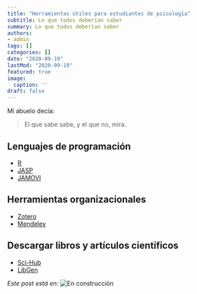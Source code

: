 ```yaml
---
title: "Herramientas útiles para estudiantes de psicología"
subtitle: Lo que todos deberían saber
summary: Lo que todos deberían saber
authors:
- admin
tags: []
categories: []
date: "2020-09-19"
lastMod: "2020-09-19"
featured: true
image:
  caption: ''
draft: false
---
```

Mi abuelo decía: 
> El que sabe sabe, y el que no, mira. 

## Lenguajes de programación

- [R](https://learningstatisticswithr.com/book/)
- [JASP](https://learnstatswithjasp.com/)
- [JAMOVI](https://www.learnstatswithjamovi.com/)

## Herramientas organizacionales

- [Zotero](https://www.zotero.org/)
- [Mendeley](https://www.mendeley.com/)

## Descargar libros y artículos científicos

- [Sci-Hub](https://sci-hub.tw/)
- [LibGen](http://libgen.rs/)

*Este post está en:*
![En construcción](/post/herramientas/building.jpg "En construcción")


